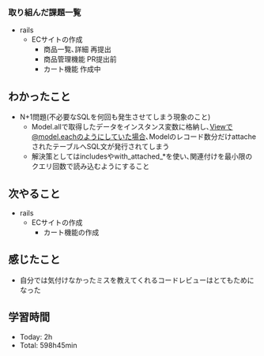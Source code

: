 ### 取り組んだ課題一覧
- rails
  - ECサイトの作成
    - 商品一覧､詳細 再提出
    - 商品管理機能 PR提出前
    - カート機能 作成中
## わかったこと
- N+1問題(不必要なSQLを何回も発生させてしまう現象のこと)
  - Model.allで取得したデータをインスタンス変数に格納し､Viewで@model.eachのようにしていた場合､Modelのレコード数分だけattacheされたテーブルへSQL文が発行されてしまう
  - 解決策としてはincludesやwith_attached_*を使い､関連付けを最小限のクエリ回数で読み込むようにすること
## 次やること
- rails
  - ECサイトの作成
    - カート機能の作成
## 感じたこと
- 自分では気付けなかったミスを教えてくれるコードレビューはとてもためになった
## 学習時間
- Today: 2h
- Total: 598h45min